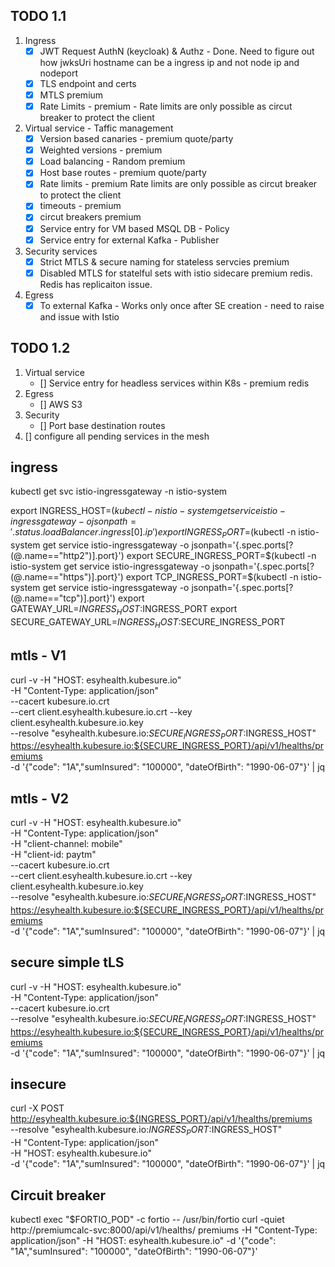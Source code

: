## TODO 1.1

1. Ingress
   - [X] JWT Request AuthN (keycloak) & Authz  - Done. Need to figure out how jwksUri hostname can be a ingress ip and not node ip and nodeport  
   - [X] TLS endpoint and certs
   - [X] MTLS premium 
   - [X] Rate Limits - premium - Rate limits are only possible as circut breaker to protect the client
2. Virtual service - Taffic management 
   - [X] Version based canaries - premium quote/party 
   - [X] Weighted versions - premium
   - [X] Load balancing - Random premium 
   - [X] Host base routes - premium quote/party  
   - [X] Rate limits - premium Rate limits are only possible as circut breaker to protect the client
   - [X] timeouts - premium
   - [X] circut breakers premium
   - [X] Service entry for VM based MSQL DB - Policy
   - [X] Service entry for external Kafka - Publisher
3. Security services
   - [X] Strict MTLS & secure naming for stateless servcies premium 
   - [X] Disabled MTLS for statelful sets with istio sidecare premium redis. Redis has replicaiton issue. 
    
4. Egress
   - [X] To external Kafka - Works only once after SE creation - need to raise and issue with Istio
      
## TODO 1.2

1. Virtual service 
   - [] Service entry for headless services within K8s - premium redis
2. Egress 
   - [] AWS S3
3. Security 
   - [] Port base destination routes 
4. [] configure all pending services in the mesh         

## ingress

kubectl get svc istio-ingressgateway -n istio-system

export INGRESS_HOST=$(kubectl -n istio-system get service istio-ingressgateway -o jsonpath='{.status.loadBalancer.ingress[0].ip}')
export INGRESS_PORT=$(kubectl -n istio-system get service istio-ingressgateway -o jsonpath='{.spec.ports[?(@.name=="http2")].port}')
export SECURE_INGRESS_PORT=$(kubectl -n istio-system get service istio-ingressgateway -o jsonpath='{.spec.ports[?(@.name=="https")].port}')
export TCP_INGRESS_PORT=$(kubectl -n istio-system get service istio-ingressgateway -o jsonpath='{.spec.ports[?(@.name=="tcp")].port}')
export GATEWAY_URL=$INGRESS_HOST:$INGRESS_PORT
export SECURE_GATEWAY_URL=$INGRESS_HOST:$SECURE_INGRESS_PORT


## mtls - V1

curl -v -H "HOST: esyhealth.kubesure.io" \
-H "Content-Type: application/json" \
--cacert kubesure.io.crt \
--cert client.esyhealth.kubesure.io.crt --key client.esyhealth.kubesure.io.key \
--resolve "esyhealth.kubesure.io:$SECURE_INGRESS_PORT:$INGRESS_HOST" \
https://esyhealth.kubesure.io:${SECURE_INGRESS_PORT}/api/v1/healths/premiums \
-d '{"code": "1A","sumInsured": "100000", "dateOfBirth": "1990-06-07"}' | jq

## mtls - V2

curl -v -H "HOST: esyhealth.kubesure.io" \
-H "Content-Type: application/json" \
-H "client-channel: mobile" \
-H "client-id: paytm" \
--cacert kubesure.io.crt \
--cert client.esyhealth.kubesure.io.crt --key client.esyhealth.kubesure.io.key \
--resolve "esyhealth.kubesure.io:$SECURE_INGRESS_PORT:$INGRESS_HOST" \
https://esyhealth.kubesure.io:${SECURE_INGRESS_PORT}/api/v1/healths/premiums \
-d '{"code": "1A","sumInsured": "100000", "dateOfBirth": "1990-06-07"}' | jq

## secure simple tLS

curl -v -H "HOST: esyhealth.kubesure.io" \
-H "Content-Type: application/json" \
--cacert kubesure.io.crt \
--resolve "esyhealth.kubesure.io:$SECURE_INGRESS_PORT:$INGRESS_HOST" \
https://esyhealth.kubesure.io:${SECURE_INGRESS_PORT}/api/v1/healths/premiums \
-d '{"code": "1A","sumInsured": "100000", "dateOfBirth": "1990-06-07"}' | jq

## insecure

curl -X POST http://esyhealth.kubesure.io:${INGRESS_PORT}/api/v1/healths/premiums \
--resolve "esyhealth.kubesure.io:$INGRESS_PORT:$INGRESS_HOST" \
-H "Content-Type: application/json" \
-H "HOST: esyhealth.kubesure.io" \
-d '{"code": "1A","sumInsured": "100000", "dateOfBirth": "1990-06-07"}' | jq

## Circuit breaker

kubectl exec "$FORTIO_POD" -c fortio -- /usr/bin/fortio curl -quiet http://premiumcalc-svc:8000/api/v1/healths/ premiums -H "Content-Type: application/json" -H "HOST: esyhealth.kubesure.io" -d '{"code": "1A","sumInsured": "100000", "dateOfBirth": "1990-06-07"}'